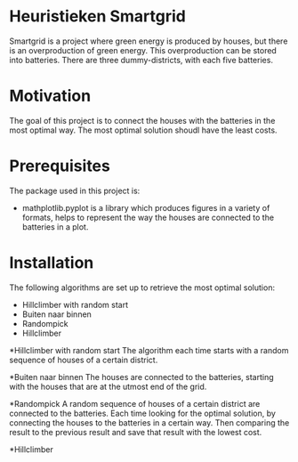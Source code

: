# Heuristieken Smartgrid

Smartgrid is a project where green energy is produced by houses, but there is an overproduction of green energy. This overproduction can be stored into batteries. There are three dummy-districts, with each five batteries. 

# Motivation
The goal of this project is to connect the houses with the batteries in the most optimal way. The most optimal solution shoudl have the least costs.  

# Prerequisites
The package used in this project is:
- mathplotlib.pyplot is a library which produces figures in a variety of formats, helps to represent the way the houses are                         connected to the batteries in a plot.

# Installation 
The following algorithms are set up to retrieve the most optimal solution:
- Hillclimber with random start 
- Buiten naar binnen
- Randompick
- Hillclimber

*Hillclimber with random start
The algorithm each time starts with a random sequence of houses of a certain district.

*Buiten naar binnen
The houses are connected to the batteries, starting with the houses that are at the utmost end of the grid.

*Randompick
A random sequence of houses of a certain district are connected to the batteries. Each time looking for the optimal solution, by connecting the houses to the batteries in a certain way. Then comparing the result to the previous result and save that result with the lowest cost.

*Hillclimber










